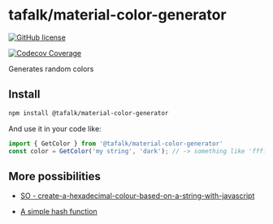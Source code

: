 # tafalk/material-color-generator

[![GitHub license](https://img.shields.io/github/license/tafalk/material-color-generator)](https://github.com/tafalk/material-color-generator/blob/master/LICENSE)

[![Codecov Coverage](https://img.shields.io/codecov/c/github/tafalk/material-color-generator/master.svg?style=flat-square)](https://codecov.io/gh/tafalk/material-color-generator/)

Generates random colors

## Install

```sh
npm install @tafalk/material-color-generator
```

And use it in your code like:

```js
import { GetColor } from '@tafalk/material-color-generator'
const color = GetColor('my string', 'dark'); // -> something like 'ffffff'
```

## More possibilities

- [SO - create-a-hexadecimal-colour-based-on-a-string-with-javascript](https://stackoverflow.com/questions/3426404/create-a-hexadecimal-colour-based-on-a-string-with-javascript)

- [A simple hash function](https://gist.github.com/iperelivskiy/4110988)
